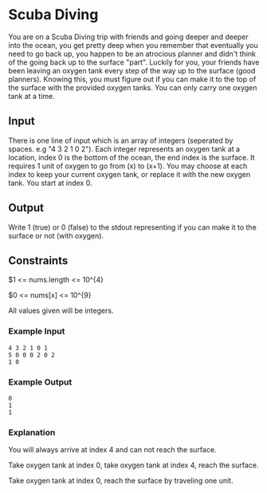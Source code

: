 # Scuba Diving

You are on a Scuba Diving trip with friends and going deeper and deeper into the ocean, you get pretty deep when you remember that eventually you need to go back up, you happen to be an atrocious planner 
and didn't think of the going back up to the surface "part". Luckily for you, your friends have been leaving an oxygen tank every step of the way up to the surface (good planners). Knowing this, you must figure out if you can make it to the top of the surface with the provided oxygen tanks. You can only carry one oxygen tank at a time.

## Input
There is one line of input which is an array of integers (seperated by spaces. e.g "4 3 2 1 0 2"). Each integer represents an oxygen tank at a location, index 0 is the bottom of the ocean, the end index is the surface. It requires 1 unit of oxygen to go from (x) to (x+1). You may choose at each index to keep your current oxygen tank, or replace it with the new oxygen tank. You start at index 0.


## Output
Write 1 (true) or 0 (false) to the stdout representing if you can make it to the surface or not (with oxygen).

## Constraints

$1 <= nums.length <= 10^{4}

$0 <= nums[x] <= 10^{9}

All values given will be integers.

### Example Input
```
4 3 2 1 0 1
5 0 0 0 2 0 2
1 0
```

### Example Output
```
0
1
1
```

### Explanation
You will always arrive at index 4 and can not reach the surface.

Take oxygen tank at index 0, take oxygen tank at index 4, reach the surface.

Take oxygen tank at index 0, reach the surface by traveling one unit.
